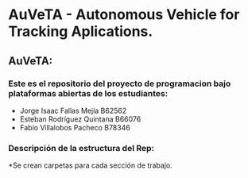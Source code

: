 # AuVeTA - Autonomous Vehicle for Tracking Aplications. 

## AuVeTA:

### Este es el repositorio del proyecto de programacion bajo plataformas abiertas de los estudiantes:

* Jorge Isaac Fallas Mejía B62562
* Esteban Rodríguez Quintana B66076
* Fabio Villalobos Pacheco B78346

### Descripción de la estructura del Rep:

*Se crean carpetas para cada sección de trabajo.















